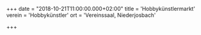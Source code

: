 +++
date = "2018-10-21T11:00:00.000+02:00"
title = 'Hobbykünstlermarkt'
verein = 'Hobbykünstler'
ort = 'Vereinssaal, Niederjosbach'

+++

      